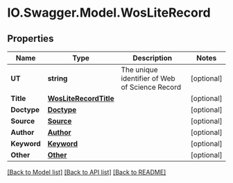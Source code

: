 # IO.Swagger.Model.WosLiteRecord
## Properties

Name | Type | Description | Notes
------------ | ------------- | ------------- | -------------
**UT** | **string** | The unique identifier of Web of Science Record | [optional] 
**Title** | [**WosLiteRecordTitle**](WosLiteRecordTitle.md) |  | [optional] 
**Doctype** | [**Doctype**](Doctype.md) |  | [optional] 
**Source** | [**Source**](Source.md) |  | [optional] 
**Author** | [**Author**](Author.md) |  | [optional] 
**Keyword** | [**Keyword**](Keyword.md) |  | [optional] 
**Other** | [**Other**](Other.md) |  | [optional] 

[[Back to Model list]](../README.md#documentation-for-models) [[Back to API list]](../README.md#documentation-for-api-endpoints) [[Back to README]](../README.md)

